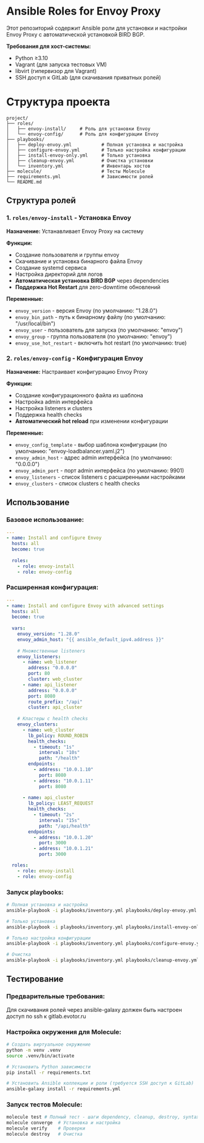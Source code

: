 # Ansible Roles for Envoy Proxy

Этот репозиторий содержит Ansible роли для установки и настройки Envoy Proxy с автоматической установкой BIRD BGP.

**Требования для хост-системы:**
- Python ≥3.10
- Vagrant (для запуска тестовых VM)
- libvirt (гипервизор для Vagrant)
- SSH доступ к GitLab (для скачивания приватных ролей)

# Структура проекта

```
project/
├── roles/
│   ├── envoy-install/     # Роль для установки Envoy
│   └── envoy-config/      # Роль для конфигурации Envoy
├── playbooks/
│   ├── deploy-envoy.yml           # Полная установка и настройка
│   ├── configure-envoy.yml        # Только настройка конфигурации
│   ├── install-envoy-only.yml     # Только установка
│   ├── cleanup-envoy.yml          # Очистка установки
│   └── inventory.yml              # Инвентарь хостов
├── molecule/                      # Тесты Molecule
├── requirements.yml               # Зависимости ролей
└── README.md
```

## Структура ролей

### 1. `roles/envoy-install` - Установка Envoy
**Назначение:** Устанавливает Envoy Proxy на систему

**Функции:**
- Создание пользователя и группы envoy
- Скачивание и установка бинарного файла Envoy
- Создание systemd сервиса
- Настройка директорий для логов
- **Автоматическая установка BIRD BGP** через dependencies
- **Поддержка Hot Restart** для zero-downtime обновлений

**Переменные:**
- `envoy_version` - версия Envoy (по умолчанию: "1.28.0")
- `envoy_bin_path` - путь к бинарному файлу (по умолчанию: "/usr/local/bin")
- `envoy_user` - пользователь для запуска (по умолчанию: "envoy")
- `envoy_group` - группа пользователя (по умолчанию: "envoy")
- `envoy_use_hot_restart` - включить hot restart (по умолчанию: true)

### 2. `roles/envoy-config` - Конфигурация Envoy
**Назначение:** Настраивает конфигурацию Envoy Proxy

**Функции:**
- Создание конфигурационного файла из шаблона
- Настройка admin интерфейса
- Настройка listeners и clusters
- Поддержка health checks
- **Автоматический hot reload** при изменении конфигурации

**Переменные:**
- `envoy_config_template` - выбор шаблона конфигурации (по умолчанию: "envoy-loadbalancer.yaml.j2")
- `envoy_admin_host` - адрес admin интерфейса (по умолчанию: "0.0.0.0")
- `envoy_admin_port` - порт admin интерфейса (по умолчанию: 9901)
- `envoy_listeners` - список listeners с расширенными настройками
- `envoy_clusters` - список clusters с health checks

## Использование

### Базовое использование:
```yaml
---
- name: Install and configure Envoy
  hosts: all
  become: true
  
  roles:
    - role: envoy-install
    - role: envoy-config
```

### Расширенная конфигурация:
```yaml
---
- name: Install and configure Envoy with advanced settings
  hosts: all
  become: true
  
  vars:
    envoy_version: "1.28.0"
    envoy_admin_host: "{{ ansible_default_ipv4.address }}"
    
    # Множественные listeners
    envoy_listeners:
      - name: web_listener
        address: "0.0.0.0"
        port: 80
        cluster: web_cluster
      - name: api_listener
        address: "0.0.0.0"
        port: 8080
        route_prefix: "/api"
        cluster: api_cluster
    
    # Кластеры с health checks
    envoy_clusters:
      - name: web_cluster
        lb_policy: ROUND_ROBIN
        health_checks:
          - timeout: "1s"
            interval: "10s"
            path: "/health"
        endpoints:
          - address: "10.0.1.10"
            port: 8080
          - address: "10.0.1.11"
            port: 8080
      
      - name: api_cluster
        lb_policy: LEAST_REQUEST
        health_checks:
          - timeout: "2s"
            interval: "15s"
            path: "/api/health"
        endpoints:
          - address: "10.0.1.20"
            port: 3000
          - address: "10.0.1.21"
            port: 3000

  roles:
    - role: envoy-install
    - role: envoy-config
```

### Запуск playbooks:
```bash
# Полная установка и настройка
ansible-playbook -i playbooks/inventory.yml playbooks/deploy-envoy.yml

# Только установка
ansible-playbook -i playbooks/inventory.yml playbooks/install-envoy-only.yml

# Только настройка конфигурации
ansible-playbook -i playbooks/inventory.yml playbooks/configure-envoy.yml

# Очистка
ansible-playbook -i playbooks/inventory.yml playbooks/cleanup-envoy.yml
```

## Тестирование

### Предварительные требования:

Для скачивания ролей через ansible-galaxy должен быть настроен доступ по ssh к gitlab.evotor.ru


### Настройка окружения для Molecule:

```bash
# Создать виртуальное окружение
python -m venv .venv
source .venv/bin/activate

# Установить Python зависимости
pip install -r requirements.txt

# Установить Ansible коллекции и роли (требуется SSH доступ к GitLab)
ansible-galaxy install -r requirements.yml
```

### Запуск тестов Molecule:
```bash
molecule test # Полный тест - шаги dependency, cleanup, destroy, syntax, create, prepare, converge, idempotence, side_effect, verify, cleanup, destroy
molecule converge  # Установка и настройка
molecule verify    # Проверки
molecule destroy   # Очистка
